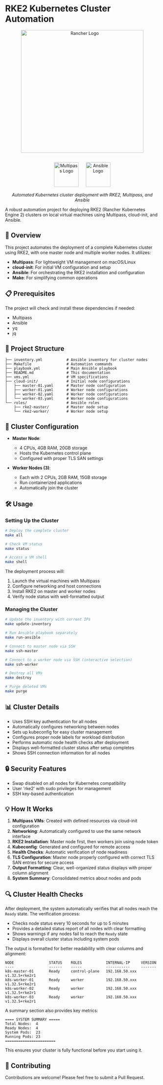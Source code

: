 # RKE2 Kubernetes Cluster Automation

<div align="center">
  <img src="https://www.rancher.com/assets/img/logos/rancher-suse-logo-horizontal-color.svg" alt="Rancher Logo" width="400"/>
  <br/><br/>
  <p>
    <img src="https://res.cloudinary.com/canonical/image/fetch/f_auto,q_auto,fl_sanitize,c_fill,w_720/https://lh3.googleusercontent.com/hZHbXA0bvKJ089pTXuoTPgv-T4eHBIvmfZ4nh4tkKg2OoZ8cTQNtZXLl6zeXjNc4Df0BnxzfF4pTFoCHWm7WFz6ci8h4QzqnVA80eWcNbwdZegHhJRea-cWr05wTw-WDbbzuIumrIGZNnl0Xxw" alt="Multipass Logo" height="80"/>
    &nbsp;&nbsp;&nbsp;&nbsp;
    <img src="https://cdn.icon-icons.com/icons2/2389/PNG/512/ansible_logo_icon_145495.png" alt="Ansible Logo" height="80"/>
  </p>
  <em>Automated Kubernetes cluster deployment with RKE2, Multipass, and Ansible</em>
</div>

A robust automation project for deploying RKE2 (Rancher Kubernetes Engine 2) clusters on local virtual machines using Multipass, cloud-init, and Ansible.

## 🚀 Overview

This project automates the deployment of a complete Kubernetes cluster using RKE2, with one master node and multiple worker nodes. It utilizes:

- **Multipass**: For lightweight VM management on macOS/Linux
- **cloud-init**: For initial VM configuration and setup
- **Ansible**: For orchestrating the RKE2 installation and configuration
- **Make**: For simplifying common operations

## 📋 Prerequisites

The project will check and install these dependencies if needed:
- Multipass
- Ansible
- yq
- jq

## 📁 Project Structure

```
├── inventory.yml           # Ansible inventory for cluster nodes
├── Makefile                # Automation commands
├── playbook.yml            # Main Ansible playbook
├── README.md               # This documentation
├── vms.yml                 # VM specifications
├── cloud-init/             # Initial node configurations
│   ├── master-01.yaml      # Master node configuration
│   ├── worker-01.yaml      # Worker node configurations
│   ├── worker-02.yaml      # Worker node configurations
│   └── worker-03.yaml      # Worker node configurations
└── roles/                  # Ansible roles
    ├── rke2-master/        # Master node setup
    └── rke2-worker/        # Worker node setup
```

## 🔧 Cluster Configuration

- **Master Node**: 
  - 4 CPUs, 4GB RAM, 20GB storage
  - Hosts the Kubernetes control plane
  - Configured with proper TLS SAN settings
  
- **Worker Nodes (3)**:
  - Each with 2 CPUs, 2GB RAM, 15GB storage
  - Run containerized applications
  - Automatically join the cluster

## 🛠️ Usage

### Setting Up the Cluster

```bash
# Deploy the complete cluster
make all

# Check VM status
make status

# Access a VM shell
make shell
```

The deployment process will:
1. Launch the virtual machines with Multipass
2. Configure networking and host connections
3. Install RKE2 on master and worker nodes
4. Verify node status with well-formatted output

### Managing the Cluster

```bash
# Update the inventory with current IPs
make update-inventory

# Run Ansible playbook separately
make run-ansible

# Connect to master node via SSH
make ssh-master

# Connect to a worker node via SSH (interactive selection)
make ssh-worker

# Destroy all VMs
make destroy

# Purge deleted VMs
make purge
```

## 📊 Cluster Details

- Uses SSH key authentication for all nodes
- Automatically configures networking between nodes
- Sets up kubeconfig for easy cluster management
- Configures proper node labels for workload distribution
- Performs automatic node health checks after deployment
- Displays well-formatted cluster status after setup completes
- Shows SSH connection information for all nodes

## 🔒 Security Features

- Swap disabled on all nodes for Kubernetes compatibility
- User 'rke2' with sudo privileges for management
- SSH key-based authentication

## 💡 How It Works

1. **Multipass VMs**: Created with defined resources via cloud-init configuration
2. **Networking**: Automatically configured to use the same network interface
3. **RKE2 Installation**: Master node first, then workers join using node token
4. **Kubeconfig**: Generated and configured for remote access
5. **Health Checks**: Automatic verification of node readiness
6. **TLS Configuration**: Master node properly configured with correct TLS SAN entries for secure access
7. **Output Formatting**: Clear, well-organized status displays with proper column alignment
8. **System Summary**: Consolidated metrics about nodes and pods

## 🔍 Cluster Health Checks

After deployment, the system automatically verifies that all nodes reach the `Ready` state. The verification process:

- Checks node status every 10 seconds for up to 5 minutes
- Provides a detailed status report of all nodes with clear formatting
- Shows warnings if any nodes fail to reach the `Ready` state
- Displays overall cluster status including system pods

The output is formatted for better readability with clear columns and alignment:

```
NODE                STATUS    ROLES           INTERNAL-IP     VERSION          
----                ------    -----           -----------     -------          
k8s-master-01       Ready     control-plane   192.168.50.xxx  v1.32.5+rke2r1
k8s-worker-01       Ready     worker          192.168.50.xxx  v1.32.5+rke2r1
k8s-worker-02       Ready     worker          192.168.50.xxx  v1.32.5+rke2r1  
k8s-worker-03       Ready     worker          192.168.50.xxx  v1.32.5+rke2r1  
```

A summary section also provides key metrics:

```
==== SYSTEM SUMMARY =====
Total Nodes:  4
Ready Nodes:  4
System Pods:  23
Running Pods: 23
=======================
```

This ensures your cluster is fully functional before you start using it.

## 🤝 Contributing

Contributions are welcome! Please feel free to submit a Pull Request.
